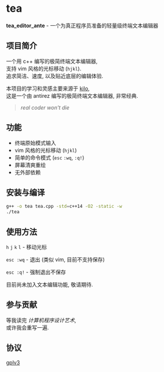 # tea

**tea_editor_ante** - 一个为真正程序员准备的轻量级终端文本编辑器

## 项目简介

一个用 c++ 编写的极简终端文本编辑器,  
支持 vim 风格的光标移动 (`hjkl`).  
追求简洁、速度, 以及贴近底层的编辑体验.  

本项目的学习和灵感主要来源于 [kilo](https://github.com/antirez/kilo),  
这是一个由 antirez 编写的极简终端文本编辑器, 非常经典.  

>	*real coder won't die*

## 功能

- 终端原始模式输入
- vim 风格的光标移动 (`hjkl`)
- 简单的命令模式 (`esc` `:wq`,  `:q!`)
- 屏幕清爽重绘
- 无外部依赖

## 安装与编译

```bash
g++ -o tea tea.cpp -std=c++14 -O2 -static -w
./tea
```

## 使用方法

`h` `j` `k` `l` - 移动光标

`esc :wq` - 退出 (类似 vim, 目前不支持保存)

`esc :q!` - 强制退出不保存

目前尚未加入文本编辑功能, 敬请期待.

## 参与贡献

等我读完 *计算机程序设计艺术*,   
或许我会重写一遍.  

## 协议

[gplv3](https://www.gnu.org/licenses/gpl-3.0.html)
